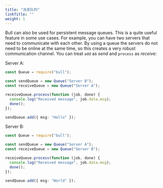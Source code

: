 ```yaml
---
title: "消息队列"
linkTitle: ""
weight: 1
---
```


Bull can also be used for persistent message queues. This is a quite useful feature in some use cases. For example, you can have two servers that need to communicate with each other. By using a queue the servers do not need to be online at the same time, so this creates a very robust communication channel. You can treat `add` as _send_ and `process` as _receive_:

Server A:

```typescript
const Queue = require("bull");

const sendQueue = new Queue("Server B");
const receiveQueue = new Queue("Server A");

receiveQueue.process(function (job, done) {
  console.log("Received message", job.data.msg);
  done();
});

sendQueue.add({ msg: "Hello" });
```

Server B:

```typescript
const Queue = require("bull");

const sendQueue = new Queue("Server A");
const receiveQueue = new Queue("Server B");

receiveQueue.process(function (job, done) {
  console.log("Received message", job.data.msg);
  done();
});

sendQueue.add({ msg: "World" });
```

